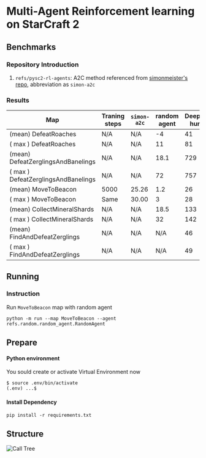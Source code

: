 # Multi-Agent Reinforcement learning on StarCraft 2 

## Benchmarks

### Repository Introduction
1. `refs/pysc2-rl-agents`: A2C method referenced from [simonmeister's repo](https://github.com/simonmeister/pysc2-rl-agents), abbreviation as `simon-a2c`

### Results
| Map | Traning steps|`simon-a2c` | random agent | DeepMind human |
| --- | --- | --- | --- | --- |
| (mean) DefeatRoaches | N/A | N/A | -4 | 41 |
| ( max ) DefeatRoaches | N/A | N/A | 11 | 81 |
| (mean) DefeatZerglingsAndBanelings | N/A | N/A | 18.1  |  729 |
| ( max ) DefeatZerglingsAndBanelings | N/A | N/A |72| 757 |
| (mean) MoveToBeacon | 5000 | 25.26 | 1.2 | 26 |
| ( max ) MoveToBeacon | Same | 30.00 | 3 | 28 |
| (mean) CollectMineralShards | N/A | N/A | 18.5 | 133 |
| ( max ) CollectMineralShards | N/A | N/A | 32 | 142 |
| (mean) FindAndDefeatZerglings | N/A | N/A | N/A | 46 |
| ( max ) FindAndDefeatZerglings | N/A | N/A | N/A | 49 |

## Running
### Instruction
Run `MoveToBeacon` map with random agent
```shell
python -m run --map MoveToBeacon --agent refs.random.random_agent.RandomAgent
```

## Prepare

#### Python environment
You sould create or activate Virtual Environment now
```
$ source .env/bin/activate
(.env) ...$ 
```
#### Install Dependency
```
pip install -r requirements.txt
```

## Structure
![Call Tree](https://github.com/starcraft2-ai/rl-battle/raw/master/assets/Call%20Tree.png)

